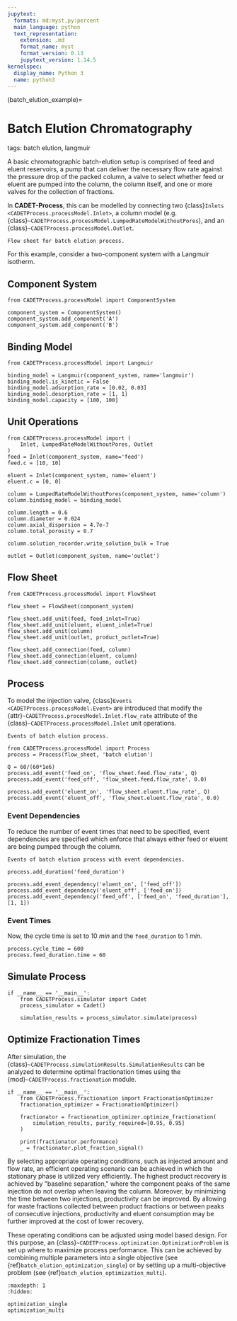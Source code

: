 ```yaml
---
jupytext:
  formats: md:myst,py:percent
  main_language: python
  text_representation:
    extension: .md
    format_name: myst
    format_version: 0.13
    jupytext_version: 1.14.5
kernelspec:
  display_name: Python 3
  name: python3
---
```


(batch_elution_example)=
# Batch Elution Chromatography
tags: batch elution, langmuir

A basic chromatographic batch-elution setup is comprised of feed and eluent reservoirs, a pump that can deliver the necessary flow rate against the pressure drop of the packed column, a valve to select whether feed or eluent are pumped into the column, the column itself, and one or more valves for the collection of fractions.

In **CADET-Process**, this can be modelled by connecting two {class}`Inlets <CADETProcess.processModel.Inlet>`, a column model (e.g. {class}`~CADETProcess.processModel.LumpedRateModelWithoutPores`), and an {class}`~CADETProcess.processModel.Outlet`.

```{figure} ./figures/flow_sheet.svg
Flow sheet for batch elution process.
```

For this example, consider a two-component system with a Langmuir isotherm.

## Component System

```{code-cell}
from CADETProcess.processModel import ComponentSystem

component_system = ComponentSystem()
component_system.add_component('A')
component_system.add_component('B')
```

## Binding Model

```{code-cell}
from CADETProcess.processModel import Langmuir

binding_model = Langmuir(component_system, name='langmuir')
binding_model.is_kinetic = False
binding_model.adsorption_rate = [0.02, 0.03]
binding_model.desorption_rate = [1, 1]
binding_model.capacity = [100, 100]
```

## Unit Operations

```{code-cell}
from CADETProcess.processModel import (
    Inlet, LumpedRateModelWithoutPores, Outlet
)
feed = Inlet(component_system, name='feed')
feed.c = [10, 10]

eluent = Inlet(component_system, name='eluent')
eluent.c = [0, 0]

column = LumpedRateModelWithoutPores(component_system, name='column')
column.binding_model = binding_model

column.length = 0.6
column.diameter = 0.024
column.axial_dispersion = 4.7e-7
column.total_porosity = 0.7

column.solution_recorder.write_solution_bulk = True

outlet = Outlet(component_system, name='outlet')
```

## Flow Sheet

```{code-cell}
from CADETProcess.processModel import FlowSheet

flow_sheet = FlowSheet(component_system)

flow_sheet.add_unit(feed, feed_inlet=True)
flow_sheet.add_unit(eluent, eluent_inlet=True)
flow_sheet.add_unit(column)
flow_sheet.add_unit(outlet, product_outlet=True)

flow_sheet.add_connection(feed, column)
flow_sheet.add_connection(eluent, column)
flow_sheet.add_connection(column, outlet)
```

## Process
To model the injection valve, {class}`Events <CADETProcess.processModel.Event>` are introduced that modify the {attr}`~CADETProcess.procesModel.Inlet.flow_rate` attribute of the {class}`~CADETProcess.processModel.Inlet` unit operations.

```{figure} ./figures/events.svg
Events of batch elution process.
```

```{code-cell}
from CADETProcess.processModel import Process
process = Process(flow_sheet, 'batch elution')

Q = 60/(60*1e6)
process.add_event('feed_on', 'flow_sheet.feed.flow_rate', Q)
process.add_event('feed_off', 'flow_sheet.feed.flow_rate', 0.0)

process.add_event('eluent_on', 'flow_sheet.eluent.flow_rate', Q)
process.add_event('eluent_off', 'flow_sheet.eluent.flow_rate', 0.0)
```

### Event Dependencies
To reduce the number of event times that need to be specified, event dependencies are specified which enforce that always either feed or eluent are being pumped through the column.

```{figure} ./figures/event_dependencies.svg
Events of batch elution process with event dependencies.
```

```{code-cell}
process.add_duration('feed_duration')

process.add_event_dependency('eluent_on', ['feed_off'])
process.add_event_dependency('eluent_off', ['feed_on'])
process.add_event_dependency('feed_off', ['feed_on', 'feed_duration'], [1, 1])
```

### Event Times
Now, the cycle time is set to $10~min$ and the `feed_duration` to $1~min$.

```{code-cell}
process.cycle_time = 600
process.feed_duration.time = 60
```

## Simulate Process

```{code-cell}
if __name__ == '__main__':
    from CADETProcess.simulator import Cadet
    process_simulator = Cadet()

    simulation_results = process_simulator.simulate(process)
```

## Optimize Fractionation Times
After simulation, the {class}`~CADETProcess.simulationResults.SimulationResults` can be analyzed to determine optimal fractionation times using the {mod}`~CADETProcess.fractionation` module.

```{code-cell}
if __name__ == '__main__':
    from CADETProcess.fractionation import FractionationOptimizer
    fractionation_optimizer = FractionationOptimizer()

    fractionator = fractionation_optimizer.optimize_fractionation(
        simulation_results, purity_required=[0.95, 0.95]
    )

    print(fractionator.performance)
    _ = fractionator.plot_fraction_signal()
```

By selecting appropriate operating conditions, such as injected amount and flow rate, an efficient operating scenario can be achieved in which the stationary phase is utilized very efficiently.
The highest product recovery is achieved by "baseline separation," where the component peaks of the same injection do not overlap when leaving the column.
Moreover, by minimizing the time between two injections, productivity can be improved.
By allowing for waste fractions collected between product fractions or between peaks of consecutive injections, productivity and eluent consumption may be further improved at the cost of lower recovery.

These operating conditions can be adjusted using model based design.
For this purpose, an {class}`~CADETProcess.optimization.OptimizationProblem` is set up where to maximize process performance.
This can be achieved by combining multiple parameters into a single objective (see {ref}`batch_elution_optimization_single`) or by setting up a multi-objective problem (see {ref}`batch_elution_optimization_multi`).


```{toctree}
:maxdepth: 1
:hidden:

optimization_single
optimization_multi
```
